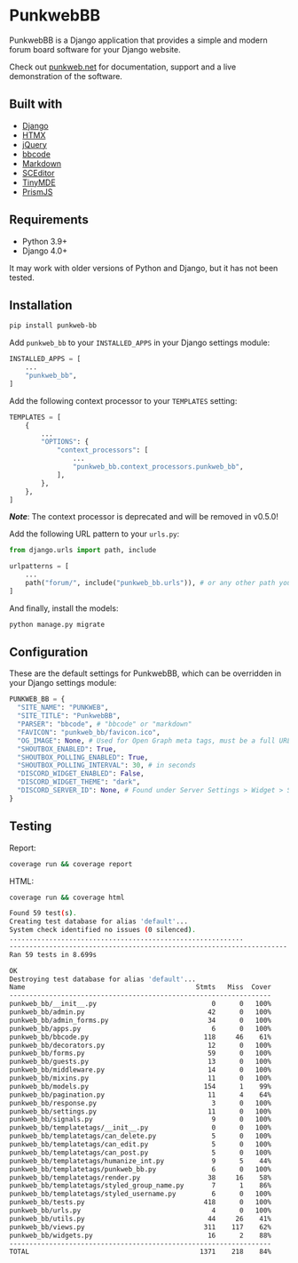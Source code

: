 # PunkwebBB

PunkwebBB is a Django application that provides a simple and modern forum board software for your Django website.

Check out [punkweb.net](https://punkweb.net/board/) for documentation, support and a live demonstration of the software.

## Built with

- [Django](https://www.djangoproject.com/)
- [HTMX](https://htmx.org/)
- [jQuery](https://jquery.com/)
- [bbcode](https://pypi.org/project/bbcode/)
- [Markdown](https://pypi.org/project/Markdown/)
- [SCEditor](https://www.sceditor.com/)
- [TinyMDE](https://github.com/jefago/tiny-markdown-editor)
- [PrismJS](https://prismjs.com/)

## Requirements

- Python 3.9+
- Django 4.0+

It may work with older versions of Python and Django, but it has not been tested.

## Installation

```bash
pip install punkweb-bb
```

Add `punkweb_bb` to your `INSTALLED_APPS` in your Django settings module:

```python
INSTALLED_APPS = [
    ...
    "punkweb_bb",
]
```

Add the following context processor to your `TEMPLATES` setting:

```python
TEMPLATES = [
    {
        ...
        "OPTIONS": {
            "context_processors": [
                ...
                "punkweb_bb.context_processors.punkweb_bb",
            ],
        },
    },
]
```

**_Note_**: The context processor is deprecated and will be removed in v0.5.0!

Add the following URL pattern to your `urls.py`:

```python
from django.urls import path, include

urlpatterns = [
    ...
    path("forum/", include("punkweb_bb.urls")), # or any other path you want
]
```

And finally, install the models:

```bash
python manage.py migrate
```

## Configuration

These are the default settings for PunkwebBB, which can be overridden in your Django settings module:

```python
PUNKWEB_BB = {
  "SITE_NAME": "PUNKWEB",
  "SITE_TITLE": "PunkwebBB",
  "PARSER": "bbcode", # "bbcode" or "markdown"
  "FAVICON": "punkweb_bb/favicon.ico",
  "OG_IMAGE": None, # Used for Open Graph meta tags, must be a full URL!
  "SHOUTBOX_ENABLED": True,
  "SHOUTBOX_POLLING_ENABLED": True,
  "SHOUTBOX_POLLING_INTERVAL": 30, # in seconds
  "DISCORD_WIDGET_ENABLED": False,
  "DISCORD_WIDGET_THEME": "dark",
  "DISCORD_SERVER_ID": None, # Found under Server Settings > Widget > Server ID
}
```

## Testing

Report:

```bash
coverage run && coverage report
```

HTML:

```bash
coverage run && coverage html
```

```bash
Found 59 test(s).
Creating test database for alias 'default'...
System check identified no issues (0 silenced).
...........................................................
----------------------------------------------------------------------
Ran 59 tests in 8.699s

OK
Destroying test database for alias 'default'...
Name                                           Stmts   Miss  Cover
------------------------------------------------------------------
punkweb_bb/__init__.py                             0      0   100%
punkweb_bb/admin.py                               42      0   100%
punkweb_bb/admin_forms.py                         34      0   100%
punkweb_bb/apps.py                                 6      0   100%
punkweb_bb/bbcode.py                             118     46    61%
punkweb_bb/decorators.py                          12      0   100%
punkweb_bb/forms.py                               59      0   100%
punkweb_bb/guests.py                              13      0   100%
punkweb_bb/middleware.py                          14      0   100%
punkweb_bb/mixins.py                              11      0   100%
punkweb_bb/models.py                             154      1    99%
punkweb_bb/pagination.py                          11      4    64%
punkweb_bb/response.py                             3      0   100%
punkweb_bb/settings.py                            11      0   100%
punkweb_bb/signals.py                              9      0   100%
punkweb_bb/templatetags/__init__.py                0      0   100%
punkweb_bb/templatetags/can_delete.py              5      0   100%
punkweb_bb/templatetags/can_edit.py                5      0   100%
punkweb_bb/templatetags/can_post.py                5      0   100%
punkweb_bb/templatetags/humanize_int.py            9      5    44%
punkweb_bb/templatetags/punkweb_bb.py              6      0   100%
punkweb_bb/templatetags/render.py                 38     16    58%
punkweb_bb/templatetags/styled_group_name.py       7      1    86%
punkweb_bb/templatetags/styled_username.py         6      0   100%
punkweb_bb/tests.py                              418      0   100%
punkweb_bb/urls.py                                 4      0   100%
punkweb_bb/utils.py                               44     26    41%
punkweb_bb/views.py                              311    117    62%
punkweb_bb/widgets.py                             16      2    88%
------------------------------------------------------------------
TOTAL                                           1371    218    84%
```
